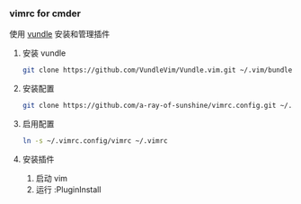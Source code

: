 ### vimrc for cmder

使用 [vundle](https://github.com/VundleVim/Vundle.vim) 安装和管理插件

1. 安装 vundle

    ``` bash
    git clone https://github.com/VundleVim/Vundle.vim.git ~/.vim/bundle/Vundle.vim
    ```

2. 安装配置

   ``` bash
   git clone https://github.com/a-ray-of-sunshine/vimrc.config.git ~/.vimrc.config
   ```

3. 启用配置

    ``` bash
    ln -s ~/.vimrc.config/vimrc ~/.vimrc
    ```

4. 安装插件

    1. 启动 vim
    2. 运行 :PluginInstall
